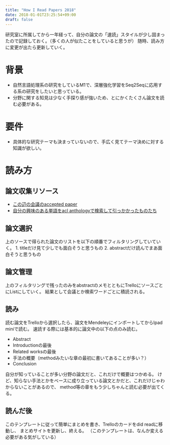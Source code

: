```yaml
---
title: "How I Read Papers 2018"
date: 2018-01-01T23:25:54+09:00
draft: false
---
```

研究室に所属してから一年経って、自分の論文の「速読」スタイルが少し固まったので記録しておく。（多くの人が似たことをしていると思うが）
随時、読み方に変更が出たら更新していく。

<!--more-->

# 背景
- 自然言語処理系の研究をしているM1で、深層強化学習をSeq2Seqに応用する系の研究をしたいと思っている。
- 分野に関する知見は少なく手探り感が強いため、とにかくたくさん論文を読む必要がある。

# 要件
- 具体的な研究テーマも決まっていないので、手広く見てテーマ決めに対する知識が欲しい。

# 読み方

## 論文収集リソース
- [この辺の会議のaccepted paper](https://qiita.com/mhangyo/items/4eb5add038d6d4e76c79)
- [自分の興味のある単語をacl anthologyで検索して引っかかったものたち](https://aclanthology.coli.uni-saarland.de/)

## 論文選択
上のソースで得られた論文のリストを以下の順番でフィルタリングしていていく。 1. titleだけ見て少しでも面白そうと思うもの 2. abstractだけ読んでまあ面白そうと思うもの

## 論文管理
上のフィルタリングで残ったのみをabstractのメモとともにTrelloにソースごとにListにしていく。
結果として会議とか検索ワードごとに積読される。

## 読み
読む論文をTrelloから選択したら、論文をMendeleyにインポートしてからIpad miniで読む。
速読する際には基本的に論文中の以下の点のみ読む。

- Abstract
- Introductionの最後
- Related worksの最後
- 手法の概要（methodみたいな章の最初に書いてあることが多い？）
- Conclusion

自分が知っていることが多い分野の論文だと、これだけで概要はつかめる。 けど、知らない手法とかをベースに成り立っている論文とかだと、これだけじゃわからないことがあるので、 method等の章をもう少しちゃんと読む必要が出てくる。

## 読んだ後
このテンプレートに従って簡単にまとめを書き、Trelloのカードをdid readに移動し、 まとめサイトを更新し、終える。
（このテンプレートは、なんか変える必要がある気がしている）
